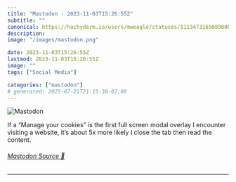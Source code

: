 ```yaml
---
title: "Mastodon - 2023-11-03T15:26:55Z"
subtitle: ""
canonical: https://hachyderm.io/users/mweagle/statuses/111347316508980825
description:
image: "/images/mastodon.png"

date: 2023-11-03T15:26:55Z
lastmod: 2023-11-03T15:26:55Z
image: ""
tags: ["Social Media"]

categories: ["mastodon"]
# generated: 2025-07-21T21:15:38-07:00
---
```

![Mastodon](/images/mastodon.png)

<p>If a “Manage your cookies” is the first full screen modal overlay I encounter visiting a website, it’s about 5x more likely I close the tab then read the content.</p>


###### [Mastodon Source 🐘](https://hachyderm.io/@mweagle/111347316508980825)

___
